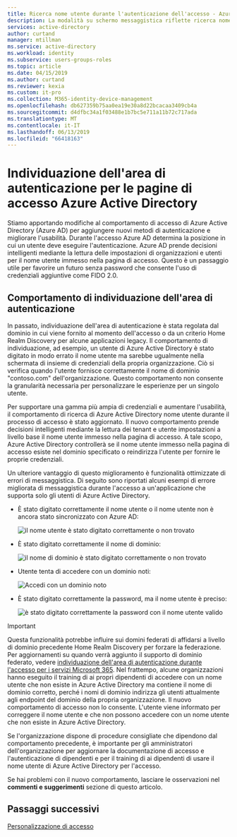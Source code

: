 ```yaml
---
title: Ricerca nome utente durante l'autenticazione dell'accesso - Azure Active Directory | Microsoft Docs
description: La modalità su schermo messaggistica riflette ricerca nome utente durante l'accesso
services: active-directory
author: curtand
manager: mtillman
ms.service: active-directory
ms.workload: identity
ms.subservice: users-groups-roles
ms.topic: article
ms.date: 04/15/2019
ms.author: curtand
ms.reviewer: kexia
ms.custom: it-pro
ms.collection: M365-identity-device-management
ms.openlocfilehash: db627359b75aa0ea19e30a8d22bcacaa3409cb4a
ms.sourcegitcommit: d4dfbc34a1f03488e1b7bc5e711a11b72c717ada
ms.translationtype: MT
ms.contentlocale: it-IT
ms.lasthandoff: 06/13/2019
ms.locfileid: "66418163"
---
```

# <a name="home-realm-discovery-for-azure-active-directory-sign-in-pages"></a>Individuazione dell'area di autenticazione per le pagine di accesso Azure Active Directory

Stiamo apportando modifiche al comportamento di accesso di Azure Active Directory (Azure AD) per aggiungere nuovi metodi di autenticazione e migliorare l'usabilità. Durante l'accesso Azure AD determina la posizione in cui un utente deve eseguire l'autenticazione. Azure AD prende decisioni intelligenti mediante la lettura delle impostazioni di organizzazioni e utenti per il nome utente immesso nella pagina di accesso. Questo è un passaggio utile per favorire un futuro senza password che consente l'uso di credenziali aggiuntive come FIDO 2.0.

## <a name="home-realm-discovery-behavior"></a>Comportamento di individuazione dell'area di autenticazione

In passato, individuazione dell'area di autenticazione è stata regolata dal dominio in cui viene fornito al momento dell'accesso o da un criterio Home Realm Discovery per alcune applicazioni legacy. Il comportamento di individuazione, ad esempio, un utente di Azure Active Directory è stato digitato in modo errato il nome utente ma sarebbe ugualmente nella schermata di insieme di credenziali della propria organizzazione. Ciò si verifica quando l'utente fornisce correttamente il nome di dominio "contoso.com" dell'organizzazione. Questo comportamento non consente la granularità necessaria per personalizzare le esperienze per un singolo utente.

Per supportare una gamma più ampia di credenziali e aumentare l'usabilità, il comportamento di ricerca di Azure Active Directory nome utente durante il processo di accesso è stato aggiornato. Il nuovo comportamento prende decisioni intelligenti mediante la lettura dei tenant e utente impostazioni a livello base il nome utente immesso nella pagina di accesso. A tale scopo, Azure Active Directory controllerà se il nome utente immesso nella pagina di accesso esiste nel dominio specificato o reindirizza l'utente per fornire le proprie credenziali.

Un ulteriore vantaggio di questo miglioramento è funzionalità ottimizzate di errori di messaggistica. Di seguito sono riportati alcuni esempi di errore migliorata di messaggistica durante l'accesso a un'applicazione che supporta solo gli utenti di Azure Active Directory.

- È stato digitato correttamente il nome utente o il nome utente non è ancora stato sincronizzato con Azure AD:
  
    ![il nome utente è stato digitato correttamente o non trovato](./media/signin-realm-discovery/typo-username.png)
  
- È stato digitato correttamente il nome di dominio:
  
    ![il nome di dominio è stato digitato correttamente o non trovato](./media/signin-realm-discovery/typo-domain.png)
  
- Utente tenta di accedere con un dominio noti:
  
    ![Accedi con un dominio noto](./media/signin-realm-discovery/consumer-domain.png)
  
- È stato digitato correttamente la password, ma il nome utente è preciso:  
  
    ![è stato digitato correttamente la password con il nome utente valido](./media/signin-realm-discovery/incorrect-password.png)
  
> [!IMPORTANT]
> Questa funzionalità potrebbe influire sui domini federati di affidarsi a livello di dominio precedente Home Realm Discovery per forzare la federazione. Per aggiornamenti su quando verrà aggiunto il supporto di dominio federato, vedere [individuazione dell'area di autenticazione durante l'accesso per i servizi Microsoft 365](https://azure.microsoft.com/updates/signin-hrd/). Nel frattempo, alcune organizzazioni hanno eseguito il training di ai propri dipendenti di accedere con un nome utente che non esiste in Azure Active Directory ma contiene il nome di dominio corretto, perché i nomi di dominio indirizza gli utenti attualmente agli endpoint del dominio della propria organizzazione. Il nuovo comportamento di accesso non lo consente. L'utente viene informato per correggere il nome utente e che non possono accedere con un nome utente che non esiste in Azure Active Directory.
>
> Se l'organizzazione dispone di procedure consigliate che dipendono dal comportamento precedente, è importante per gli amministratori dell'organizzazione per aggiornare la documentazione di accesso e l'autenticazione di dipendenti e per il training di ai dipendenti di usare il nome utente di Azure Active Directory per l'accesso.
  
Se hai problemi con il nuovo comportamento, lasciare le osservazioni nel **commenti e suggerimenti** sezione di questo articolo.  

## <a name="next-steps"></a>Passaggi successivi

[Personalizzazione di accesso](../fundamentals/add-custom-domain.md)

